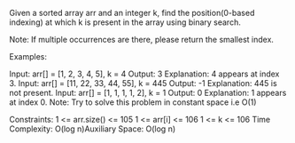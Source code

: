 Given a sorted array arr and an integer k, find the position(0-based indexing) at which k is present in the array using binary search.

Note: If multiple occurrences are there, please return the smallest index.

Examples:

Input: arr[] = [1, 2, 3, 4, 5], k = 4
Output: 3
Explanation: 4 appears at index 3.
Input: arr[] = [11, 22, 33, 44, 55], k = 445
Output: -1
Explanation: 445 is not present.
Input: arr[] = [1, 1, 1, 1, 2], k = 1
Output: 0
Explanation: 1 appears at index 0.
Note: Try to solve this problem in constant space i.e O(1)

Constraints:
1 <= arr.size() <= 105
1 <= arr[i] <= 106
1 <= k <= 106
Time Complexity: O(log n)Auxiliary Space: O(log n)